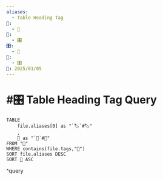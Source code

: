 ```yaml
---
aliases:
  - Table Heading Tag
📁:
  - 🔢
🔢:
  - 🎛️
🎛️:
  - 🔢
🔀:
  - 🎛️
📅: 2025/01/05
---
```

# #🎛️ Table Heading Tag Query

```dataview
TABLE 
	file.aliases[0] as "`🏷️`#🏷️"
	,
	📁 as "`📁`#📁"
FROM "📁"
WHERE contains(file.tags,"🔢")
SORT file.aliases DESC
SORT 📁 ASC
```

^query